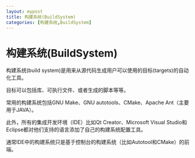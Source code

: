 ```yaml
---
layout: mypost
title: 构建系统(BuildSystem)
categories: [构建系统,BuildSystem]
---
```


# 构建系统(BuildSystem)

构建系统(build system)是用来从源代码生成用户可以使用的目标(targets)的自动化工具。

目标可以包括库、可执行文件、或者生成的脚本等等。

常用的构建系统包括GNU Make、GNU autotools、CMake、Apache Ant（主要用于JAVA）。

此外，所有的集成开发环境（IDE）比如Qt Creator、Microsoft Visual Studio和Eclipse都对他们支持的语言添加了自己的构建系统配置工具。

通常IDE中的构建系统只是基于控制台的构建系统（比如Autotool和CMake）的前端。